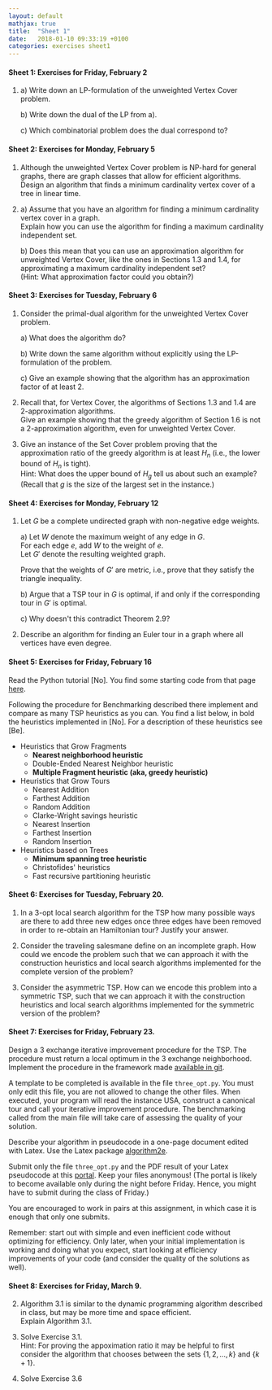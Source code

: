```yaml
---
layout: default
mathjax: true
title:  "Sheet 1"
date:   2018-01-10 09:33:19 +0100
categories: exercises sheet1
---
```


#### Sheet 1: Exercises for Friday, February 2


1. a) Write down an LP-formulation of the unweighted Vertex Cover problem.

   b) Write down the dual of the LP from a).

   c) Which combinatorial problem does the dual correspond to?


#### Sheet 2: <a name="sheet2"></a> Exercises for Monday, February 5

1.  Although the unweighted Vertex Cover problem is NP-hard for general graphs,
    there are graph classes that allow for efficient algorithms.  
    Design an algorithm that finds a minimum cardinality vertex cover
    of a tree in linear time.

2.  a) Assume that you have an algorithm for finding a minimum
       cardinality vertex cover in a graph.   
       Explain how you can use the algorithm for finding a
       maximum cardinality independent set.

    b) Does this mean that you can use an approximation algorithm for
       unweighted Vertex Cover, like the ones in Sections 1.3 and 1.4,
       for approximating a maximum cardinality independent set? 
       <br>
      (Hint: What approximation factor could you obtain?)


#### Sheet 3: <a name="sheet3"></a> Exercises for Tuesday, February 6

1.  Consider the primal-dual algorithm for the unweighted Vertex Cover
    problem.
    
    a) What does the algorithm do?

    b) Write down the same algorithm without explicitly using the
       LP-formulation of the problem.
    
    c) Give an example showing that the algorithm has an approximation
       factor of at least 2.

2. Recall that, for Vertex Cover, the algorithms of Sections 1.3 and
   1.4 are 2-approximation algorithms.
   <br>
   Give an example showing that the greedy algorithm of Section 1.6 is
   not a 2-approximation algorithm, even for unweighted Vertex Cover.

3. Give an instance of the Set Cover problem proving that the
   approximation ratio of the greedy algorithm is at least $H_n$
   (i.e., the lower bound of $H_n$ is tight).  
   Hint: What does the upper bound of $H_g$ tell us about such an
   example?
   (Recall that $g$ is the size of the largest set in the instance.)


#### Sheet 4: <a name="sheet4"></a> Exercises for Monday, February 12

1.  Let $G$ be a complete undirected graph with non-negative edge
    weights.

    a) Let $W$ denote the maximum weight of any edge in $G$.  
       For each edge $e$, add $W$ to the weight of $e$.  
       Let $G'$ denote the resulting weighted graph.

       Prove that the weights of $G'$ are metric, i.e., prove that
       they satisfy the triangle inequality.

    b) Argue that a TSP tour in $G$ is optimal, if and only if the
       corresponding tour in $G'$ is optimal.

    c) Why doesn't this contradict Theorem 2.9?

2. Describe an algorithm for finding an Euler tour in a graph where
   all vertices have even degree.
   
   
   
#### Sheet 5: <a name="sheet5"></a> Exercises for Friday, February 16
   
   
Read the Python tutorial [No]. You find some starting code from that
page [here](https://github.com/DM865/TSP).

Following the procedure for Benchmarking described there implement and
compare as many TSP heuristics as you can. You find a list below, in
bold the heuristics implemented in [No]. For a description of these
heuristics see [Be].

- Heuristics that Grow Fragments
	+ **Nearest neighborhood heuristic**
	+ Double-Ended Nearest Neighbor heuristic
	+ **Multiple Fragment heuristic (aka, greedy heuristic)**
- Heuristics that Grow Tours
	+ Nearest Addition
	+ Farthest Addition
	+ Random Addition
	+ Clarke-Wright savings heuristic
	+ Nearest Insertion
	+ Farthest Insertion
	+ Random Insertion
- Heuristics based on Trees
	+ **Minimum spanning tree heuristic**
	+ Christofides' heuristics
	+ Fast recursive partitioning heuristic



#### Sheet 6: <a name="sheet6"></a> Exercises for Tuesday, February 20.


1. In a 3-opt local search algorithm for the TSP how many possible ways
   are there to add three new edges once three edges have been removed
   in order to re-obtain an Hamiltonian tour? Justify your answer.

2. Consider the traveling salesmane define on an incomplete graph. How
   could we encode the problem such that we can approach it with the
   construction heuristics and local search algorithms implemented for
   the complete version of the problem? 

2. Consider the asymmetric TSP. How can we encode this problem into a
   symmetric TSP, such that we can approach it with the construction
   heuristics and local search algorithms implemented for the symmetric
   version of the problem?



#### Sheet 7: <a name="sheet7"></a> Exercises for Friday, February 23.


Design a 3 exchange iterative improvement procedure for the TSP.  The
procedure must return a local optimum in the 3 exchange neighborhood.
Implement the procedure in the framework made
[available in git](https://github.com/DM865/TSP).

A template to be completed is available in the file `three_opt.py`. You must
only edit this file, you are not allowed to change the other files.
When executed, your program will read the instance USA, construct a
canonical tour and call your iterative improvement procedure. The
benchmarking called from the main file will take care of assessing the
quality of your solution.

Describe your algorithm in pseudocode in a one-page document edited with
Latex. Use the Latex package
[algorithm2e](https://ctan.org/pkg/algorithm2e?lang=en).

Submit only the file `three_opt.py` and the PDF result of your Latex
pseudocode at this [portal](http://valkyrien.imada.sdu.dk/DOApp/). Keep your
files anonymous! (The portal is likely to become available only during
the night before Friday. Hence, you might have to submit during the
class of Friday.)

You are encouraged to work in pairs at this assignment, in which case it is
enough that only one submits.

Remember: start out with simple and even inefficient code without
optimizing for efficiency. Only later, when your initial implementation
is working and doing what you expect, start looking at efficiency
improvements of your code (and consider the quality of the solutions as
well).



#### Sheet 8: <a name="sheet8"></a> Exercises for Friday, March 9.

2. Algorithm 3.1 is similar to the dynamic programming algorithm
   described in class, but may be more time and space efficient.  
   Explain Algorithm 3.1.  

1. Solve Exercise 3.1.  
   Hint: For proving the appoximation ratio it may be helpful to first
   consider the algorithm that chooses between the sets {$1,2,\ldots,k$} and
   {$k+1$}.

2. Solve Exercise 3.6
